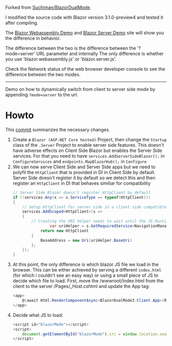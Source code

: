 Forked from [Suchiman/BlazorDualMode](https://github.com/Suchiman/BlazorDualMode).

I modified the source code with Blazor version 3.1.0-preview4 and tested it after compiling.

The [Blazor Webassembly Demo](https://dimohy.maum.in/BlazorDualMode) and [Blazor Server Demo](https://dimohy.maum.in/BlazorDualMode/?mode=server) site will show you the difference in behavior.

The difference between the two is the difference between the '?mode=server' URL parameter and internally
The only difference is whether you use 'blazor.webassembly.js' or 'blazor.server.js'.

Check the Network status of the web browser developer console to see the difference between the two modes.

---

Demo on how to dynamically switch from client to server side mode by appending `?mode=server` to the url.

# Howto
This [commit](https://github.com/Suchiman/BlazorDualMode/commit/6e850cbe020812f85bf9c158c48635d942e02f2a) summarizes the necessary changes.

1. Create a `Blazor (ASP.NET Core hosted)` Project, then change the `Startup` class of the `.Server` Project to enable server side features.
This doesn't have adverse effects on Client Side Blazor but enables the Server Side services.
For that you need to have `services.AddServerSideBlazor();` in `ConfigureServices` and `endpoints.MapBlazorHub();` in `Configure`
2. We can now serve Client Side and Server Side apps but we need to polyfil the `HttpClient` that is provided in DI in Client Side by default. Server Side doesn't register it by default so we detect this and then register an `HttpClient` in DI that behaves similiar for compatibility
	```csharp
	// Server Side Blazor doesn't register HttpClient by default
	if (!services.Any(x => x.ServiceType == typeof(HttpClient)))
	{
		// Setup HttpClient for server side in a client side compatible fashion
		services.AddScoped<HttpClient>(s =>
		{
			// Creating the URI helper needs to wait until the JS Runtime is initialized, so defer it.
	                var uriHelper = s.GetRequiredService<NavigationManager>();
		        return new HttpClient
			{
				BaseAddress = new Uri(uriHelper.BaseUri)
			};
		});
	}
	```
3. At this point, the only difference is which blazor JS file we load in the browser. This can be either achieved by serving a different `index.html` (for which i couldn't see an easy way) or using a small piece of JS to decide which file to load.
First, move the /wwwroot/Index.html from the client to the server /Pages/_Host.cshtml and update the App tag:
	```csharp
	<app>
		@(await Html.RenderComponentAsync<BlazorDualMode3.Client.App>(RenderMode.ServerPrerendered))
	</app>
	```
4. Decide what JS to load:
	```js
	<script id="blazorMode"></script>
	<script>
		document.getElementById("blazorMode").src = window.location.search.includes("mode=server") ? "_framework/blazor.server.js" : "_framework/blazor.webassembly.js";
	</script>
	```
